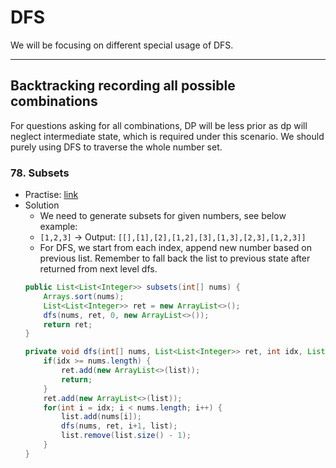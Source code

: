 # DFS

We will be focusing on different special usage of DFS.

---------------
## Backtracking recording all possible combinations
For questions asking for all combinations, DP will be less prior as dp will neglect intermediate state, which is required under this scenario.
We should purely using DFS to traverse the whole number set.

### 78. Subsets
  - Practise: [link](https://leetcode.com/problems/subsets/)
  - Solution
    - We need to generate subsets for given numbers, see below example:
    - `[1,2,3]` -> Output: `[[],[1],[2],[1,2],[3],[1,3],[2,3],[1,2,3]]`
    - For DFS, we start from each index, append new number based on previous list. Remember to fall back the list to previous state after returned from next level dfs.
    ```java
    public List<List<Integer>> subsets(int[] nums) {
        Arrays.sort(nums);
        List<List<Integer>> ret = new ArrayList<>();
        dfs(nums, ret, 0, new ArrayList<>());   
        return ret;
    }
    
    private void dfs(int[] nums, List<List<Integer>> ret, int idx, List<Integer> list) {
        if(idx >= nums.length) {
            ret.add(new ArrayList<>(list));
            return;
        }
        ret.add(new ArrayList<>(list));
        for(int i = idx; i < nums.length; i++) {
            list.add(nums[i]);
            dfs(nums, ret, i+1, list);
            list.remove(list.size() - 1);
        }
    }
    ```
